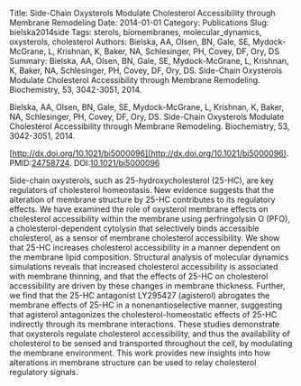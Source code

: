 Title: Side-Chain Oxysterols Modulate Cholesterol Accessibility through Membrane Remodeling
Date: 2014-01-01
Category: Publications
Slug: bielska2014side
Tags: sterols, biomembranes, molecular_dynamics, oxysterols, cholesterol
Authors: Bielska, AA, Olsen, BN, Gale, SE, Mydock-McGrane, L, Krishnan, K, Baker, NA, Schlesinger, PH, Covey, DF, Ory, DS
Summary: Bielska, AA, Olsen, BN, Gale, SE, Mydock-McGrane, L, Krishnan, K, Baker, NA, Schlesinger, PH, Covey, DF, Ory, DS. Side-Chain Oxysterols Modulate Cholesterol Accessibility through Membrane Remodeling. Biochemistry, 53, 3042-3051, 2014. 

Bielska, AA, Olsen, BN, Gale, SE, Mydock-McGrane, L, Krishnan, K, Baker, NA, Schlesinger, PH, Covey, DF, Ory, DS. Side-Chain Oxysterols Modulate Cholesterol Accessibility through Membrane Remodeling. Biochemistry, 53, 3042-3051, 2014. 

[http://dx.doi.org/10.1021/bi5000096](http://dx.doi.org/10.1021/bi5000096). PMID:[24758724](http://www.ncbi.nlm.nih.gov/pubmed/24758724). DOI:[10.1021/bi5000096](http://dx.doi.org/10.1021/bi5000096)

Side-chain oxysterols, such as 25-hydroxycholesterol (25-HC), are key regulators of cholesterol homeostasis. New evidence suggests that the alteration of membrane structure by 25-HC contributes to its regulatory effects. We have examined the role of oxysterol membrane effects on cholesterol accessibility within the membrane using perfringolysin O (PFO), a cholesterol-dependent cytolysin that selectively binds accessible cholesterol, as a sensor of membrane cholesterol accessibility. We show that 25-HC increases cholesterol accessibility in a manner dependent on the membrane lipid composition. Structural analysis of molecular dynamics simulations reveals that increased cholesterol accessibility is associated with membrane thinning, and that the effects of 25-HC on cholesterol accessibility are driven by these changes in membrane thickness. Further, we find that the 25-HC antagonist LY295427 (agisterol) abrogates the membrane effects of 25-HC in a nonenantioselective manner, suggesting that agisterol antagonizes the cholesterol-homeostatic effects of 25-HC indirectly through its membrane interactions. These studies demonstrate that oxysterols regulate cholesterol accessibility, and thus the availability of cholesterol to be sensed and transported throughout the cell, by modulating the membrane environment. This work provides new insights into how alterations in membrane structure can be used to relay cholesterol regulatory signals.

